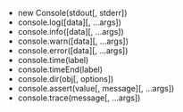 * new Console(stdout[, stderr])
* console.log([data][, ...args])
* console.info([data][, ...args])
* console.warn([data][, ...args])
* console.error([data][, ...args])
* console.time(label)
* console.timeEnd(label)
* console.dir(obj[, options])
* console.assert(value[, message][, ...args])
* console.trace(message[, ...args])
